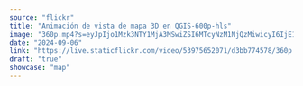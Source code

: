 ```yaml
---
source: "flickr"
title: "Animación de vista de mapa 3D en QGIS-600p-hls"
image: "360p.mp4?s=eyJpIjo1Mzk3NTY1MjA3MSwiZSI6MTcyNzM1NjQzMiwicyI6IjE1YWMwYTQzNDgxOTE3ZmE5ZGY4NmVhODExYjc3ZjA2YjY3YmVlODQiLCJ2IjoxfQ.mp4"
date: "2024-09-06"
link: "https://live.staticflickr.com/video/53975652071/d3bb774578/360p.mp4?s=eyJpIjo1Mzk3NTY1MjA3MSwiZSI6MTcyNzM1NjQzMiwicyI6IjE1YWMwYTQzNDgxOTE3ZmE5ZGY4NmVhODExYjc3ZjA2YjY3YmVlODQiLCJ2IjoxfQ"
draft: "true"
showcase: "map"
---
```


